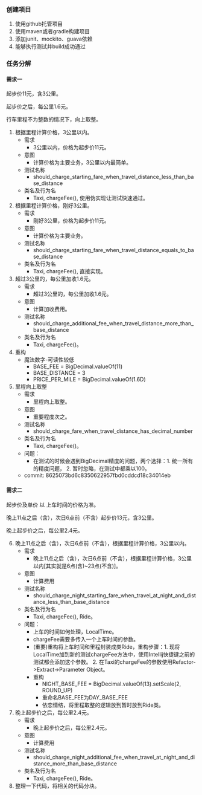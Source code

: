 ### 创建项目
1. 使用github托管项目
2. 使用maven或者gradle构建项目
3. 添加junit、mockito、guava依赖
4. 能够执行测试并build成功通过

### 任务分解

#### 需求一

起步价11元，含3公里。

起步价之后，每公里1.6元。

行车里程不为整数的情况下，向上取整。

1. 根据里程计算价格，3公里以内。
   * 需求
      * 3公里以内，价格为起步价11元。
   * 意图
      * 计算价格为主要业务，3公里以内最简单。
   * 测试名称
      * should_charge_starting_fare_when_travel_distance_less_than_base_distance
   * 类名及行为名
      * Taxi, chargeFee(), 使用伪实现让测试快速通过。
2. 根据里程计算价格，刚好3公里。
   * 需求
      * 刚好3公里，价格为起步价11元。
   * 意图
      * 计算价格为主要业务。
   * 测试名称
      * should_charge_starting_fare_when_travel_distance_equals_to_base_distance
   * 类名及行为名
      * Taxi, chargeFee(), 直接实现。
3. 超过3公里的，每公里加收1.6元。
   * 需求
     * 超过3公里的，每公里加收1.6元。
   * 意图
     * 计算加收费用。
   * 测试名称
     * should_charge_additional_fee_when_travel_distance_more_than_base_distance
   * 类名及行为名
     * Taxi, chargeFee()。
4. 重构
   * 魔法数字-可读性较低
     * BASE_FEE = BigDecimal.valueOf(11)
     * BASE_DISTANCE = 3
     * PRICE_PER_MILE = BigDecimal.valueOf(1.6D) 
5. 里程向上取整
   * 需求
     * 里程向上取整。
   * 意图
     * 重要程度次之。
   * 测试名称
     * should_charge_fare_when_travel_distance_has_decimal_number
   * 类名及行为名
     * Taxi, chargeFee()。
   * 问题：
     * 在测试的时候会遇到BigDecimal精度的问题，两个选择：1. 统一所有的精度问题， 2. 暂时忽略，在测试中都乘以100。
   * commit: 8625073bd6c8350622957fbd0cddcd18c34014eb
   
#### 需求二

起步价及单价 以 上车时间的价格为准。

晚上11点之后（含），次日6点前（不含）起步价13元，含3公里。

晚上起步价之后，每公里2.4元。
                                       
6. 晚上11点之后（含），次日6点前（不含），根据里程计算价格，3公里以内。
   * 需求
     * 晚上11点之后（含），次日6点前（不含），根据里程计算价格，3公里以内[其实就是6点(含)~23点(不含)]。
   * 意图
     * 计算费用
   * 测试名称
     * should_charge_night_starting_fare_when_travel_at_night_and_distance_less_than_base_distance
   * 类名及行为名
     * Taxi, chargeFee(), Ride。
   * 问题：
     * 上车的时间如何处理，LocalTime。
     * chargeFee需要多传入一个上车时间的参数。
     * (重要)重构将上车时间和里程封装成类Ride，重构步骤：1. 现将LocalTime加到新的测试chargeFee方法中，使用Intellij快捷键之前的测试都会添加这个参数。 2. 在Taxi的chargeFee的参数使用Refactor->Extract->Parameter Object。
     * 重构
       * NIGHT_BASE_FEE = BigDecimal.valueOf(13).setScale(2, ROUND_UP)
       * 重命名BASE_FEE为DAY_BASE_FEE
       * 依恋情结，将里程取整的逻辑放到暂时放到Ride类。
7. 晚上起步价之后，每公里2.4元。
   * 需求
     * 晚上起步价之后，每公里2.4元。
   * 意图
     * 计算费用
   * 测试名称
     * should_charge_night_additional_fee_when_travel_at_night_and_distance_more_than_base_distance
   * 类名及行为名
     * Taxi, chargeFee(), Ride。
8. 整理一下代码，将相关的代码分块。                 